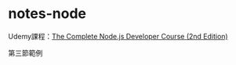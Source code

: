 # notes-node
Udemy課程：[The Complete Node.js Developer Course (2nd Edition)](https://www.udemy.com/the-complete-nodejs-developer-course-2/learn/v4/content)

第三節範例
